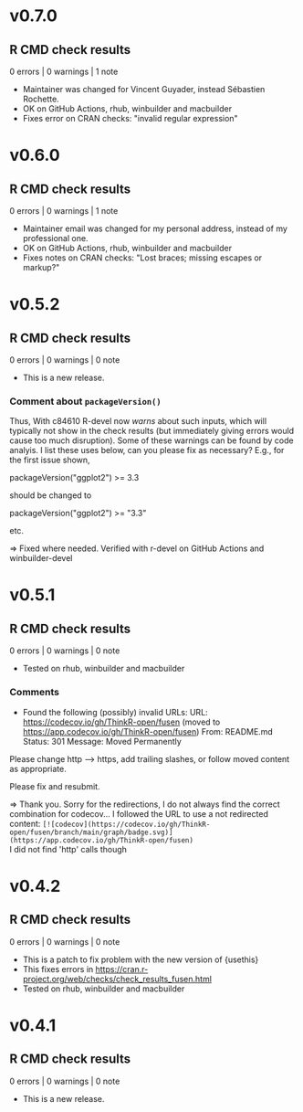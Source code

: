 # v0.7.0
## R CMD check results

0 errors | 0 warnings | 1 note

* Maintainer was changed for Vincent Guyader, instead Sébastien Rochette.
* OK on GitHub Actions, rhub, winbuilder and macbuilder
* Fixes error on CRAN checks: "invalid regular expression"




# v0.6.0
## R CMD check results

0 errors | 0 warnings | 1 note

* Maintainer email was changed for my personal address, instead of my professional one.
* OK on GitHub Actions, rhub, winbuilder and macbuilder
* Fixes notes on CRAN checks: "Lost braces; missing escapes or markup?"

# v0.5.2
## R CMD check results

0 errors | 0 warnings | 0 note

* This is a new release.

### Comment about `packageVersion()`

Thus, With c84610 R-devel now *warns* about such inputs, which will
typically not show in the check results (but immediately giving errors
would cause too much disruption).  Some of these warnings can be found
by code analyis.  I list these uses below, can you please fix as
necessary?  E.g., for the first issue shown,

  packageVersion("ggplot2") >= 3.3

should be changed to

  packageVersion("ggplot2") >= "3.3"

etc.

=> Fixed where needed. Verified with r-devel on GitHub Actions and winbuilder-devel

# v0.5.1
## R CMD check results

0 errors | 0 warnings | 0 note

* Tested on rhub, winbuilder and macbuilder

### Comments

- Found the following (possibly) invalid URLs:
     URL: https://codecov.io/gh/ThinkR-open/fusen (moved to
https://app.codecov.io/gh/ThinkR-open/fusen)
       From: README.md
       Status: 301
       Message: Moved Permanently

Please change http --> https, add trailing slashes, or follow moved
content as appropriate.

Please fix and resubmit.

=> Thank you. Sorry for the redirections, I do not always find the correct combination for codecov...
I followed the URL to use a not redirected content: `[![codecov](https://codecov.io/gh/ThinkR-open/fusen/branch/main/graph/badge.svg)](https://app.codecov.io/gh/ThinkR-open/fusen)`  
I did not find 'http' calls though

# v0.4.2
## R CMD check results

0 errors | 0 warnings | 0 note

* This is a patch to fix problem with the new version of {usethis}
* This fixes errors in https://cran.r-project.org/web/checks/check_results_fusen.html
* Tested on rhub, winbuilder and macbuilder

# v0.4.1
## R CMD check results

0 errors | 0 warnings | 0 note

* This is a new release.
